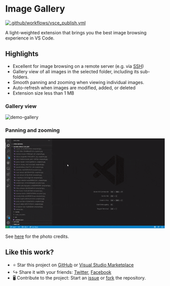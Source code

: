 # Image Gallery
[![.github/workflows/vsce_publish.yml](https://github.com/geriyoco/vscode-image-gallery/actions/workflows/vsce_publish.yml/badge.svg?branch=production)](https://github.com/geriyoco/vscode-image-gallery/actions/workflows/vsce_publish.yml)

A light-weighted extension that brings you the best image browsing experience in VS Code.

## Highlights
- Excellent for image browsing on a remote server (e.g. via [SSH](https://marketplace.visualstudio.com/items?itemName=ms-vscode-remote.remote-ssh))
- Gallery view of all images in the selected folder, including its sub-folders.
- Smooth panning and zooming when viewing individual images.
- Auto-refresh when images are modified, added, or deleted
- Extension size less than 1 MB

### Gallery view
![demo-gallery](docs/demo-gallery.gif)

### Panning and zooming
![demo-editor](docs/demo-editor.gif)

See [here](docs/photo_credits.md) for the photo credits.

## Like this work?
- ⭐ Star this project on [GitHub](https://github.com/geriyoco/vscode-image-gallery) or [Visual Studio Marketplace](https://marketplace.visualstudio.com/items?itemName=GeriYoco.vscode-image-gallery)
- ↪️ Share it with your friends: [Twitter](https://twitter.com/intent/tweet?text=Just%20discovered%20this%20on%20the%20%23VSMarketplace%3A%20https%3A%2F%2Fmarketplace.visualstudio.com%2Fitems%3FitemName%3DGeriYoco.vscode-image-gallery), [Facebook](https://www.facebook.com/sharer/sharer.php?u=https://marketplace.visualstudio.com/items?itemName=GeriYoco.vscode-image-gallery)
- 🖥️ Contribute to the project: Start an [issue](https://github.com/geriyoco/vscode-image-gallery/issues/new) or [fork](https://github.com/geriyoco/vscode-image-gallery/fork) the repository.
